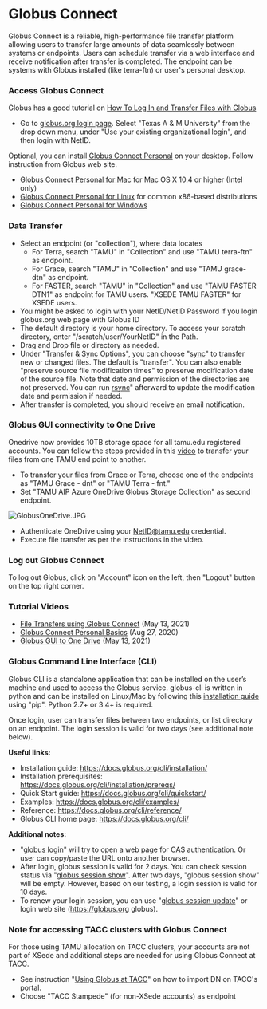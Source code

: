 # Globus Connect

Globus Connect is a reliable, high-performance file transfer platform
allowing users to transfer large amounts of data seamlessly between
systems or endpoints. Users can schedule transfer via a web interface
and receive notification after transfer is completed. The endpoint can
be systems with Globus installed (like terra-ftn) or user's personal
desktop.

### Access Globus Connect

Globus has a good tutorial on [How To Log In and Transfer Files with
Globus](https://docs.globus.org/how-to/get-started/)

  - Go to [globus.org login page](https://app.globus.org/). Select
    "Texas A & M University" from the drop down menu, under "Use your
    existing organizational login", and then login with NetID.

Optional, you can install [Globus Connect
Personal](https://www.globus.org/globus-connect-personal) on your
desktop. Follow instruction from Globus web site.

  - [Globus Connect Personal for
    Mac](https://docs.globus.org/how-to/globus-connect-personal-mac) for
    Mac OS X 10.4 or higher (Intel only)
  - [Globus Connect Personal for
    Linux](https://docs.globus.org/how-to/globus-connect-personal-linux)
    for common x86-based distributions
  - [Globus Connect Personal for
    Windows](https://docs.globus.org/how-to/globus-connect-personal-windows)

### Data Transfer

  - Select an endpoint (or "collection"), where data locates
      - For Terra, search "TAMU" in "Collection" and use "TAMU
        terra-ftn" as endpoint.
      - For Grace, search "TAMU" in "Collection" and use "TAMU
        grace-dtn" as endpoint.
      - For FASTER, search "TAMU" in "Collection" and use "TAMU FASTER
        DTN1" as endpoint for TAMU users. "XSEDE TAMU FASTER" for XSEDE
        users.
  - You might be asked to login with your NetID/NetID Password if you
    login globus.org web page with Globus ID
  - The default directory is your home directory. To access your scratch
    directory, enter "/scratch/user/YourNetID" in the Path.
  - Drag and Drop file or directory as needed.
  - Under "Transfer & Sync Options", you can choose
    "[sync](https://docs.globus.org/how-to/get-started/#request_a_file_transfer)"
    to transfer new or changed files. The default is "transfer". You can
    also enable "preserve source file modification times" to preserve
    modification date of the source file. Note that date and permission
    of the directories are not preserved. You can run
    [rsync](/kb3/Helpful-Pages/File-Transfer/HPRC@File_Transfers/#rsync "wikilink")" afterward to update
    the modification date and permission if needed.
  - After transfer is completed, you should receive an email
    notification.

### Globus GUI connectivity to One Drive

Onedrive now provides 10TB storage space for all tamu.edu registered
accounts. You can follow the steps provided in this
[video](https://www.youtube.com/watch?v=_ROApd7MtRQ) to transfer your
files from one TAMU end point to another.

  - To transfer your files from Grace or Terra, choose one of the
    endpoints as "TAMU Grace - dnt" or "TAMU Terra - fnt."
  - Set "TAMU AIP Azure OneDrive Globus Storage Collection" as second
    endpoint.

![GlobusOneDrive.JPG](/kb3/assets/images/GlobusOneDrive.JPG "GlobusOneDrive.JPG")

  - Authenticate OneDrive using your NetID@tamu.edu credential.
  - Execute file transfer as per the instructions in the video.

### Log out Globus Connect

To log out Globus, click on "Account" icon on the left, then "Logout"
button on the top right corner.

### Tutorial Videos

  - [File Transfers using Globus
    Connect](https://www.youtube.com/watch?v=_ROApd7MtRQ) (May 13, 2021)
  - [Globus Connect Personal
    Basics](https://www.youtube.com/watch?v=bpnVcAN99WY) (Aug 27, 2020)
  - [Globus GUI to One
    Drive](https://www.youtube.com/watch?v=_ROApd7MtRQ) (May 13, 2021)

### Globus Command Line Interface (CLI)

Globus CLI is a standalone application that can be installed on the
user’s machine and used to access the Globus service. globus-cli is
written in python and can be installed on Linux/Mac by following this
[installation guide](https://docs.globus.org/cli/installation/) using
"pip". Python 2.7+ or 3.4+ is required.

Once login, user can transfer files between two endpoints, or list
directory on an endpoint. The login session is valid for two days (see
additional note below).

**Useful links:**

  - Installation guide: <https://docs.globus.org/cli/installation/>
  - Installation prerequisites:
    <https://docs.globus.org/cli/installation/prereqs/>
  - Quick Start guide: <https://docs.globus.org/cli/quickstart/>
  - Examples: <https://docs.globus.org/cli/examples/>
  - Reference: <https://docs.globus.org/cli/reference/>
  - Globus CLI home page: <https://docs.globus.org/cli/>

**Additional notes:**

  - "[globus login](https://docs.globus.org/cli/reference/login/)" will
    try to open a web page for CAS authentication. Or user can
    copy/paste the URL onto another browser.
  - After login, globus session is valid for 2 days. You can check
    session status via "[globus session
    show](https://docs.globus.org/cli/reference/session_show/)". After
    two days, "globus session show" will be empty. However, based on our
    testing, a login session is valid for 10 days.
  - To renew your login session, you can use "[globus session
    update](https://docs.globus.org/cli/reference/session_update/)" or
    login web site (https://globus.org globus).

### Note for accessing TACC clusters with Globus Connect

For those using TAMU allocation on TACC clusters, your accounts are not
part of XSede and additional steps are needed for using Globus Connect
at TACC.

  - See instruction "[Using Globus at
    TACC](https://portal.tacc.utexas.edu/tutorials/globus)" on how to
    import DN on TACC's portal.
  - Choose "TACC Stampede" (for non-XSede accounts) as endpoint
